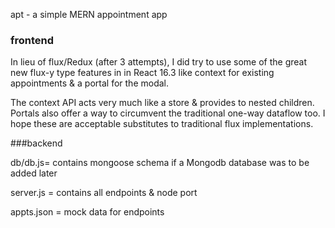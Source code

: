 apt - a simple MERN appointment app

### frontend

In lieu of flux/Redux (after 3 attempts), I did try to use some of the great new flux-y type features in in React 16.3 like context for existing appointments & a portal for the modal.

The context API acts very much like a store & provides to nested children. Portals also offer a way to circumvent the traditional one-way dataflow too. I hope these are acceptable substitutes to traditional flux implementations.

###backend

db/db.js= contains mongoose schema if a Mongodb database was to be added later

server.js = contains all endpoints & node port

appts.json = mock data for endpoints
